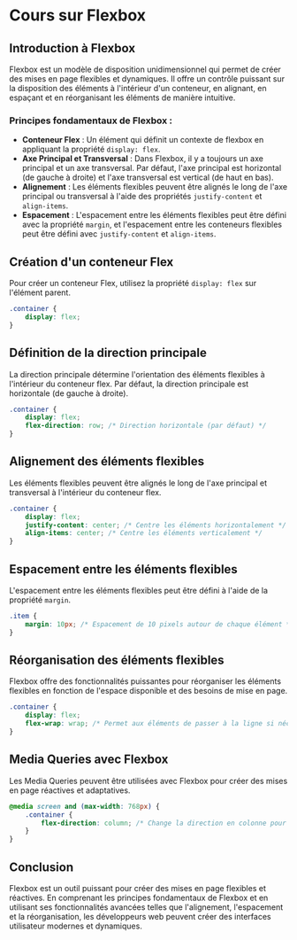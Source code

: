 # Cours sur Flexbox

## Introduction à Flexbox

Flexbox est un modèle de disposition unidimensionnel qui permet de créer des mises en page flexibles et dynamiques. Il offre un contrôle puissant sur la disposition des éléments à l'intérieur d'un conteneur, en alignant, en espaçant et en réorganisant les éléments de manière intuitive.

### Principes fondamentaux de Flexbox :

- **Conteneur Flex** : Un élément qui définit un contexte de flexbox en appliquant la propriété `display: flex`.
- **Axe Principal et Transversal** : Dans Flexbox, il y a toujours un axe principal et un axe transversal. Par défaut, l'axe principal est horizontal (de gauche à droite) et l'axe transversal est vertical (de haut en bas).
- **Alignement** : Les éléments flexibles peuvent être alignés le long de l'axe principal ou transversal à l'aide des propriétés `justify-content` et `align-items`.
- **Espacement** : L'espacement entre les éléments flexibles peut être défini avec la propriété `margin`, et l'espacement entre les conteneurs flexibles peut être défini avec `justify-content` et `align-items`.

## Création d'un conteneur Flex

Pour créer un conteneur Flex, utilisez la propriété `display: flex` sur l'élément parent.

```css
.container {
    display: flex;
}
```

## Définition de la direction principale

La direction principale détermine l'orientation des éléments flexibles à l'intérieur du conteneur flex. Par défaut, la direction principale est horizontale (de gauche à droite).

```css
.container {
    display: flex;
    flex-direction: row; /* Direction horizontale (par défaut) */
}
```

## Alignement des éléments flexibles

Les éléments flexibles peuvent être alignés le long de l'axe principal et transversal à l'intérieur du conteneur flex.

```css
.container {
    display: flex;
    justify-content: center; /* Centre les éléments horizontalement */
    align-items: center; /* Centre les éléments verticalement */
}
```

## Espacement entre les éléments flexibles

L'espacement entre les éléments flexibles peut être défini à l'aide de la propriété `margin`.

```css
.item {
    margin: 10px; /* Espacement de 10 pixels autour de chaque élément */
}
```

## Réorganisation des éléments flexibles

Flexbox offre des fonctionnalités puissantes pour réorganiser les éléments flexibles en fonction de l'espace disponible et des besoins de mise en page.

```css
.container {
    display: flex;
    flex-wrap: wrap; /* Permet aux éléments de passer à la ligne si nécessaire */
}
```

## Media Queries avec Flexbox

Les Media Queries peuvent être utilisées avec Flexbox pour créer des mises en page réactives et adaptatives.

```css
@media screen and (max-width: 768px) {
    .container {
        flex-direction: column; /* Change la direction en colonne pour les petits écrans */
    }
}
```

## Conclusion

Flexbox est un outil puissant pour créer des mises en page flexibles et réactives. En comprenant les principes fondamentaux de Flexbox et en utilisant ses fonctionnalités avancées telles que l'alignement, l'espacement et la réorganisation, les développeurs web peuvent créer des interfaces utilisateur modernes et dynamiques.

